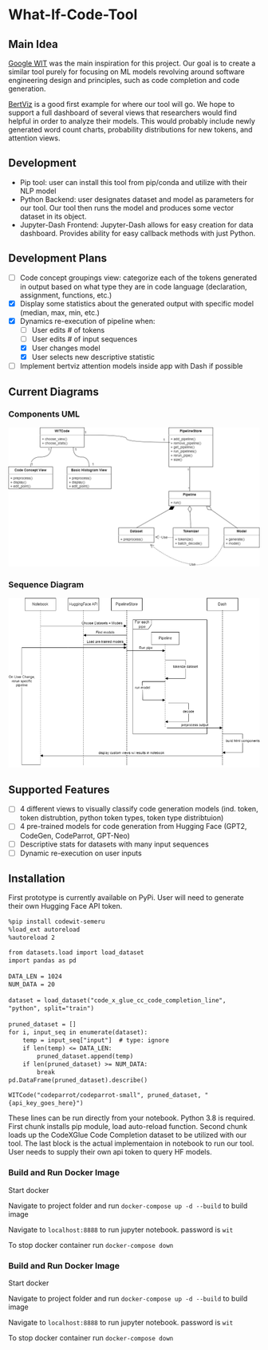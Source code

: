 # What-If-Code-Tool
## Main Idea
[Google WIT](https://github.com/PAIR-code/what-if-tool) was the main inspiration for this project. Our goal is to create a similar tool purely for focusing on ML models revolving around software engineering design and principles, such as code completion and code generation. 

[BertViz](https://github.com/jessevig/bertviz) is a good first example for where our tool will go. We hope to support a full dashboard of several views that researchers would find helpful in order to analyze their models. This would probably include newly generated word count charts, probability distributions for new tokens, and attention views.

## Development
- Pip tool: user can install this tool from pip/conda and utilize with their NLP model
- Python Backend: user designates dataset and model as parameters for our tool. Our tool then runs the model and produces some vector dataset in its object.
- Jupyter-Dash Frontend: Jupyter-Dash allows for easy creation for data dashboard. Provides ability for easy callback methods with just Python.
<!-- - Ideas for Frontend
  - Dashboard: Several visuals at the same time. This would allow the user to interact with each of the visuals provided
  - One at a time: User designates which view they want to see from their view at any given point
  - Visuals would be available in python notebooks
- Some ideas: BertViz, Google WIT
- Plotly is a great tool to create large dashboard from python. Could be useful for a dashboard view
- Flask/Django can be used to implement the interactive component of the charts (connect listening events to python code) -->

## Development Plans
<!-- - [ ] Interview ML researchers (SEMERU) for what specific views would be useful for their exploration
- [x] Implement back-end to spit out some output to dynamic html
- [ ] Create new views, probability distribution
- [x] Allow for some interactive aspect with the charts -->
- [ ] Code concept groupings view: categorize each of the tokens generated in output based on what type they are in code language (declaration, assignment, functions, etc.)
- [x] Display some statistics about the generated output with specific model (median, max, min, etc.)
- [x] Dynamics re-execution of pipeline when:
  - [ ] User edits # of tokens
  - [ ] User edits # of input sequences
  - [x] User changes model
  - [x] User selects new descriptive statistic
- [ ] Implement bertviz attention models inside app with Dash if possible

## Current Diagrams
### Components UML
![Components](Artifacts/component-diagram-updated.png)

### Sequence Diagram
![Sequence Diagram](Artifacts/sequence-diagram-updated.png)

## Supported Features
- [ ] 4 different views to visually classify code generation models (ind. token, token distrubtion, python token types, token type distribtuion)
- [ ] 4 pre-trained models for code generation from Hugging Face (GPT2, CodeGen, CodeParrot, GPT-Neo)
- [ ] Descriptive stats for datasets with many input sequences
- [ ] Dynamic re-execution on user inputs

## Installation
First prototype is currently available on PyPi. User will need to generate their own Hugging Face API token. 

```
%pip install codewit-semeru
%load_ext autoreload
%autoreload 2
```
```
from datasets.load import load_dataset
import pandas as pd

DATA_LEN = 1024
NUM_DATA = 20

dataset = load_dataset("code_x_glue_cc_code_completion_line", "python", split="train")

pruned_dataset = []
for i, input_seq in enumerate(dataset):
    temp = input_seq["input"]  # type: ignore
    if len(temp) <= DATA_LEN:
        pruned_dataset.append(temp)
    if len(pruned_dataset) >= NUM_DATA:
        break
pd.DataFrame(pruned_dataset).describe()
```
```
WITCode("codeparrot/codeparrot-small", pruned_dataset, "{api_key_goes_here}")
```
These lines can be run directly from your notebook. Python 3.8 is required. First chunk installs pip module, load auto-reload function. Second chunk loads up the CodeXGlue Code Completion dataset to be utilized with our tool. The last block is the actual implementaion in notebook to run our tool. User needs to supply their own api token to query HF models.

### Build and Run Docker Image
Start docker

Navigate to project folder and run ```docker-compose up -d --build``` to build image

Navigate to ```localhost:8888``` to run jupyter notebook. password is ```wit```

To stop docker container run ```docker-compose down```


### Build and Run Docker Image
Start docker

Navigate to project folder and run ```docker-compose up -d --build``` to build image

Navigate to ```localhost:8888``` to run jupyter notebook. password is ```wit```

To stop docker container run ```docker-compose down```

